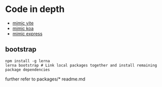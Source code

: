 # Code in depth

* [mimic vite](https://github.com/wizardpisces/lerna-repo/tree/master/packages/litepack)
* [mimic koa](https://github.com/wizardpisces/lerna-repo/tree/master/packages/server-async)
* [mimic express](https://github.com/wizardpisces/lerna-repo/tree/master/packages/node-server)

## bootstrap

```
npm install -g lerna
lerna bootstrap # Link local packages together and install remaining package dependencies
```

further refer to packages/* readme.md
